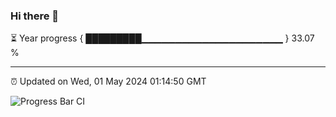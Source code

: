 ### Hi there 👋

⏳ Year progress { █████████▁▁▁▁▁▁▁▁▁▁▁▁▁▁▁▁▁▁▁▁▁ } 33.07 %

---

⏰ Updated on Wed, 01 May 2024 01:14:50 GMT

![Progress Bar CI](https://github.com/liununu/liununu/workflows/Progress%20Bar%20CI/badge.svg)
